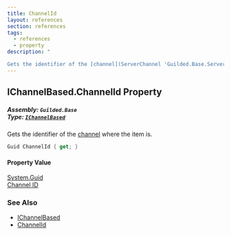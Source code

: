 ```yaml
---
title: ChannelId
layout: references
section: references
tags:
  - references
  - property
description: "

Gets the identifier of the [channel](ServerChannel 'Guilded.Base.Servers.ServerChannel') where the item is."
---
```


## IChannelBased.ChannelId Property
##### **Assembly:** `Guilded.Base`<br/>**Type:** [`IChannelBased`](IChannelBased 'Guilded.Base.IChannelBased')

Gets the identifier of the [channel](ServerChannel 'Guilded.Base.Servers.ServerChannel') where the item is.

```csharp
Guid ChannelId { get; }
```

#### Property Value
[System.Guid](https://docs.microsoft.com/en-us/dotnet/api/System.Guid 'System.Guid')  
[Channel ID](ServerChannel.Id 'Guilded.Base.Servers.ServerChannel.Id')

### See Also
- [IChannelBased](IChannelBased 'Guilded.Base.IChannelBased')
- [ChannelId](ChannelContent_TId,TServer_.ChannelId 'Guilded.Base.Content.ChannelContent<TId,TServer>.ChannelId')